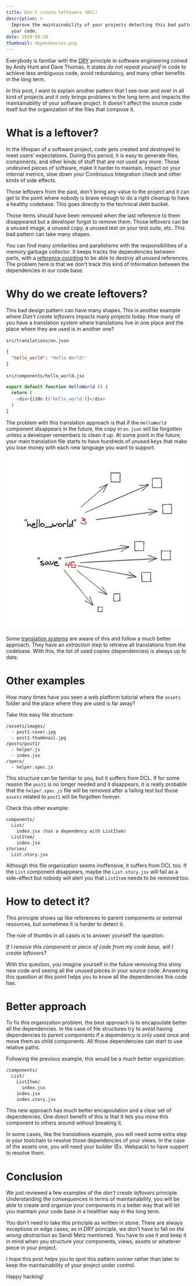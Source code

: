 ```yaml
---
title: Don't create leftovers (DCL)
description: >
  Improve the maintainability of your projects detecting this bad pattern in
  your code.
date: 2020-09-20
thumbnail: dependencies.png
---
```


Everybody is familiar with the
[DRY](https://en.wikipedia.org/wiki/Don%27t_repeat_yourself) principle in
software engineering coined by Andy Hunt and Dave Thomas. It states *do not
repeat yourself* in code to achieve less ambiguous code, avoid redundancy, and
many other benefits in the long term.

In this post, I want to explain another pattern that I see over and over in all
kind of projects and it only brings problems in the long term and impacts the
maintainability of your software project. It doesn't affect the source code
itself but the organization of the files that compose it.

# What is a leftover?

In the lifespan of a software project, code gets created and destroyed to meet
users' expectations. During this period, it is easy to generate files,
components, and other kinds of stuff that are not used any more. Those
undesired pieces of software, make it harder to maintain, impact on your
internal metrics, slow down your Continuous Integration check and other kinds
of side effects.

Those leftovers from the past, don't bring any value to the project and it can
get to the point where nobody is brave enough to do a right cleanup to have a
healthy codebase. This goes directly to the technical debt bucket.

Those items should have been removed when the last reference to them
disappeared but a developer forgot to remove them. Those leftovers can be a
unused image, a unused copy, a unused test on your test suite, etc. This bad
pattern can take many shapes.

You can find many similarities and parallelisms with the responsibilities of a
memory garbage collector. It keeps tracks the dependencies between parts, with a
[reference counting](https://en.wikipedia.org/wiki/Reference_counting) to be
able to destroy all unused references. The problem here is that we don't track
this kind of information between the dependencies in our code base.

# Why do we create leftovers?

This bad design pattern can have many shapes. This is another example
where *Don't create leftovers* impacts many projects today. How many of you
have a translation system where translations live in one place and the place
where they are used is in another one?

`src/translations/en.json`
```json
{
  "hello_world": "Hello World!"
}
```

`src/components/hello_world.jsx`

```js
export default function HelloWorld () {
  return (
    <div>{i18n.t('hello_world')}</div>
  )
}
```

The problem with this translation approach is that if the `HelloWorld`
component disappears in the future, the copy in `en.json` will be forgotten unless
a developer remembers to clean it up. At some point in the future, your
main translation file starts to have hundreds of unused keys that make you lose
money with each new language you want to support.

![Example of translation dependencies](dependencies.png)

Some [translation systems](https://formatjs.io/docs/getting-started/message-extraction)
are aware of this and follow a much better approach. They have an *extraction*
step to retrieve all translations from the codebase. With this, the list of
used copies (dependencies) is always up to date.

# Other examples

How many times have you seen a web platform tutorial where the `assets` folder
and the place where they are used is far away?

Take this easy file structure:

```
/assets/images/
  - post1-cover.jpg
  - post1-thumbnail.jpg
/posts/post1/
  - helper.js
  - index.jsx
/specs/
  - helper.spec.js
```

This structure can be familiar to you, but it suffers from DCL. If for some
reason the `post1` is no longer needed and it disappears, it is really
probable that the `helper.spec.js` file will be removed after a failing test but
those `assets` related to `post1` will be forgotten forever.

Check this other example:

```
components/
  List/
    index.jsx (has a dependency with ListItem)
  ListItem/
    index.jsx
stories/
  List.story.jsx
```

Although this file organization seems inoffensive, it suffers from DCL too. If
the `List` component disappears, maybe the `List.story.jsx` will fail as a
side-effect but nobody will alert you that `ListItem` needs to
be removed too.

# How to detect it?

This principle shows up like references to parent components or external
resources, but sometimes it is harder to detect it.

The rule of thumbs in all cases is to answer yourself the question:

*If I remove this component or piece of code from my code base, will I create leftovers?*

With this question, you imagine yourself in the future removing this shiny new
code and seeing all the unused pieces in your source code. Answering this
question at this point helps you to know all the dependencies this code has.

# Better approach

To fix this organization problem, the best approach is to encapsulate better
all the dependencies. In the case of file structures try to avoid having
dependencies to parent components if a dependency is only used once and move
them as child components. All those dependencies can start to use relative
paths.

Following the previous example, this would be a much better organization:

```
/components/
  List/
    ListItem/
      index.jsx
    index.jsx
    index.story.jsx
```

This new approach has much better encapsulation and a clear set of
dependencies. One direct benefit of this is that it lets you move this component
to others around without breaking it.

In some cases, like the translations example, you will need some extra step in
your toolchain to resolve those dependencies of your views. In the case of the
assets one, you will need your builder (Ex. Webpack) to have support to resolve
them.

# Conclusion

We just reviewed a few examples of the *don't create leftovers* principle.
Understanding the consequences in terms of maintainability, you will be able to
create and organize your components in a better way that will let you
maintain your code base in a healthier way in the long term.

You don't need to take this principle as written in stone. There are always
exceptions or edge cases, as in DRY principle, we don't have to fall on *the
wrong abstraction* as Sandi Metz mentioned. You have to use it and keep it
in mind when you structure your components, views, assets or
whatever piece in your project.

I hope this post helps you to spot this pattern sooner rather than later to
keep the maintainability of your project under control.

Happy hacking!
